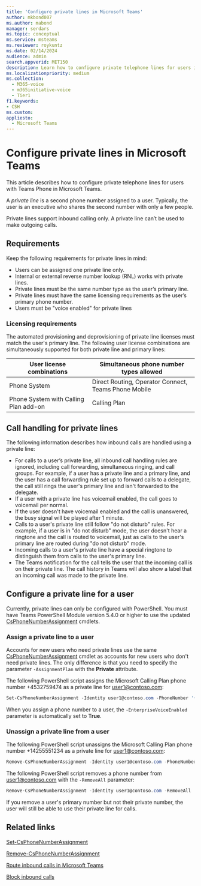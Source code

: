 ```yaml
---
title: 'Configure private lines in Microsoft Teams'
author: mkbond007
ms.author: mabond
manager: serdars
ms.topic: conceptual
ms.service: msteams
ms.reviewer: roykuntz
ms.date: 02/14/2024
audience: admin
search.appverid: MET150
description: Learn how to configure private telephone lines for users in Microsoft Teams.
ms.localizationpriority: medium
ms.collection: 
  - M365-voice
  - m365initiative-voice
  - Tier1
f1.keywords:
- CSH
ms.custom: 
appliesto: 
  - Microsoft Teams
---
```


# Configure private lines in Microsoft Teams

This article describes how to configure private telephone lines for users with Teams Phone in Microsoft Teams.

A *private line* is a second phone number assigned to a user. Typically, the user is an executive who shares the second number with only a few people.

Private lines support inbound calling only. A private line can’t be used to make outgoing calls.

## Requirements

Keep the following requirements for private lines in mind:

- Users can be assigned one private line only.
- Internal or external reverse number lookup (RNL) works with private lines.
- Private lines must be the same number type as the user’s primary line.
- Private lines must have the same licensing requirements as the user’s primary phone number.
- Users must be "voice enabled" for private lines

### Licensing requirements

The automated provisioning and deprovisioning of private line licenses must match the user's primary line. The following user license combinations are simultaneously supported for both private line and primary lines:

|User license combinations|Simultaneous phone number types allowed|
|-----|-----|
|Phone System|Direct Routing, Operator Connect, Teams Phone Mobile|
|Phone System with Calling Plan add-on|Calling Plan|

## Call handling for private lines

The following information describes how inbound calls are handled using a private line:

- For calls to a user’s private line, all inbound call handling rules are ignored, including call forwarding, simultaneous ringing, and call groups. For example, if a user has a private line and a primary line, and the user has a call forwarding rule set up to forward calls to a delegate, the call still rings the user's primary line and isn't forwarded to the delegate.
- If a user with a private line has voicemail enabled, the call goes to voicemail per normal.
- If the user doesn't have voicemail enabled and the call is unanswered, the busy signal will be played after 1 minute.
- Calls to a user's private line still follow "do not disturb" rules. For example, if a user is in "do not disturb" mode, the user doesn't hear a ringtone and the call is routed to voicemail, just as calls to the user's primary line are routed during "do not disturb" mode.
- Incoming calls to a user's private line have a special ringtone to distinguish them from calls to the user's primary line.
- The Teams notification for the call tells the user that the incoming call is on their private line. The call history in Teams will also show a label that an incoming call was made to the private line.

## Configure a private line for a user

Currently, private lines can only be configured with PowerShell. You must have Teams PowerShell Module version 5.4.0 or higher to use the updated [CsPhoneNumberAssignment](/powershell/module/teams/set-csphonenumberassignment) cmdlets.

### Assign a private line to a user

Accounts for new users who need private lines use the same [CsPhoneNumberAssignment](/powershell/module/teams/set-csphonenumberassignment) cmdlet as accounts for new users who don't need private lines. The only difference is that you need to specify the parameter `-AssignmentPlan` with the **Private** attribute.

The following PowerShell script assigns the Microsoft Calling Plan phone number +4532759474 as a private line for user1@contoso.com:

```powershell
Set-CsPhoneNumberAssignment -Identity user1@contoso.com -PhoneNumber '+14255551234' -PhoneNumberType CallingPlan -AssignmentCategory Private
```

When you assign a phone number to a user, the `-EnterpriseVoiceEnabled` parameter is automatically set to **True**.

### Unassign a private line from a user

The following PowerShell script unassigns the Microsoft Calling Plan phone number +14255551234 as a private line for user1@contoso.com:

```powershell
Remove-CsPhoneNumberAssignment -Identity user1@contoso.com -PhoneNumber +14255551234 -PhoneNumberType CallingPlan
```

The following PowerShell script removes a phone number from user1@contoso.com with the `-RemoveAll` parameter:

```powershell
Remove-CsPhoneNumberAssignment -Identity user1@contoso.com -RemoveAll  
```

If you remove a user's primary number but not their private number, the user will still be able to use their private line for calls.

## Related links

[Set-CsPhoneNumberAssignment](/powershell/module/teams/set-csphonenumberassignment)

[Remove-CsPhoneNumberAssignment](/powershell/module/teams/remove-csphonenumberassignment)

[Route inbound calls in Microsoft Teams](inbound-call-routing.md)

[Block inbound calls](block-inbound-calls.md)
